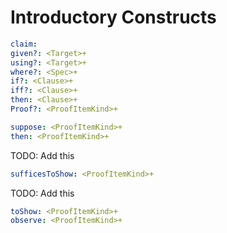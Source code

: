 # Introductory Constructs


```yaml
claim:
given?: <Target>+
using?: <Target>+
where?: <Spec>+
if?: <Clause>+
iff?: <Clause>+
then: <Clause>+
Proof?: <ProofItemKind>+
```

```yaml
suppose: <ProofItemKind>+
then: <ProofItemKind>+
```

TODO: Add this

```yaml
sufficesToShow: <ProofItemKind>+
```

TODO: Add this

```yaml
toShow: <ProofItemKind>+
observe: <ProofItemKind>+
```

